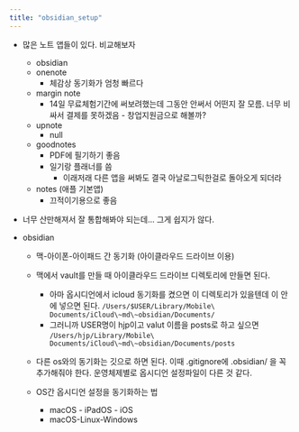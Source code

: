 ```yaml
---
title: "obsidian_setup"
---
```


- 많은 노트 앱들이 있다. 비교해보자
	- obsidian
	- onenote
		- 체감상 동기화가 엄청 빠르다
	- margin note
		- 14일 무료체험기간에 써보려했는데 그동안 안써서 어떤지 잘 모름. 너무 비싸서 결제를 못하겠음 - 창업지원금으로 해볼까?
	- upnote
		- null
	- goodnotes
		- PDF에 필기하기 좋음
		- 일기랑 플래너를 씀
			- 이래저래 다른 앱을 써봐도 결국 아날로그틱한걸로 돌아오게 되더라
	- notes (애플 기본앱)
		- 끄적이기용으로 좋음

- 너무 산만해져서 잘 통합해봐야 되는데... 그게 쉽지가 않다.


- obsidian
	- 맥-아이폰-아이패드 간 동기화 (아이클라우드 드라이브 이용)
	- 맥에서 vault를 만들 때 아이클라우드 드라이브 디렉토리에 만들면 된다.
		- 아마 옵시디언에서 icloud 동기화를 켰으면 이 디렉토리가 있을텐데 이 안에 넣으면 된다.
		```/Users/$USER/Library/Mobile\ Documents/iCloud\~md\~obsidian/Documents/```
		- 그러니까 USER명이 hjp이고 valut 이름을 posts로 하고 싶으면
		```/Users/hjp/Library/Mobile\ Documents/iCloud\~md\~obsidian/Documents/posts```

	- 다른 os와의 동기화는 깃으로 하면 된다. 이때 .gitignore에 .obsidian/ 을 꼭 추가해줘야 한다. 운영체제별로 옵시디언 설정파일이 다른 것 같다.

	- OS간 옵시디언 설정을 동기화하는 법
		- macOS - iPadOS - iOS
		- macOS-Linux-Windows